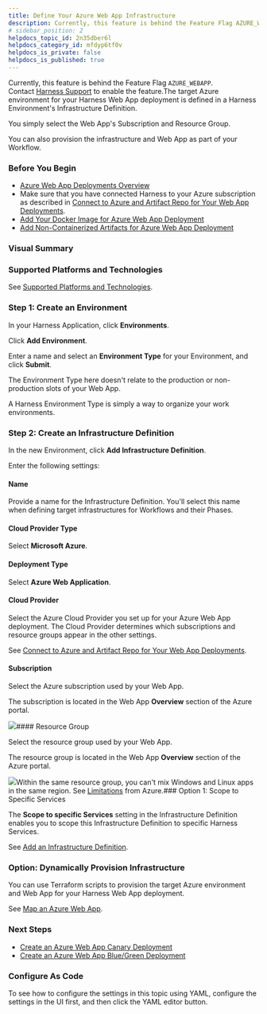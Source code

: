 ```yaml
---
title: Define Your Azure Web App Infrastructure
description: Currently, this feature is behind the Feature Flag AZURE_WEBAPP. Contact Harness Support to enable the feature. The target Azure environment for your Harness Web App deployment is defined in a Harnes…
# sidebar_position: 2
helpdocs_topic_id: 2n35dber6l
helpdocs_category_id: mfdyp6tf0v
helpdocs_is_private: false
helpdocs_is_published: true
---
```


Currently, this feature is behind the Feature Flag `AZURE_WEBAPP`. Contact [Harness Support](https://mail.google.com/mail/?view=cm&fs=1&tf=1&to=support@harness.io) to enable the feature.The target Azure environment for your Harness Web App deployment is defined in a Harness Environment's Infrastructure Definition.

You simply select the Web App's Subscription and Resource Group.

You can also provision the infrastructure and Web App as part of your Workflow.

### Before You Begin

* [Azure Web App Deployments Overview](/article/lluikqw7q7-azure-web-app-deployments-overview)
* Make sure that you have connected Harness to your Azure subscription as described in [Connect to Azure and Artifact Repo for Your Web App Deployments](/article/e9k7ngaqiu-connect-to-azure-for-web-app-deployments).
* [Add Your Docker Image for Azure Web App Deployment](/article/8s766bhiec-add-your-docker-image-for-azure-web-app-deployment)
* [Add Non-Containerized Artifacts for Azure Web App Deployment](/article/rflkjqxod2-add-a-non-containerized-artifacts-for-azure-web-app-deployment)

### Visual Summary

### Supported Platforms and Technologies

See [Supported Platforms and Technologies](/article/220d0ojx5y-supported-platforms).

### Step 1: Create an Environment

In your Harness Application, click **Environments**.

Click **Add Environment**.

Enter a name and select an **Environment Type** for your Environment, and click **Submit**.

The Environment Type here doesn't relate to the production or non-production slots of your Web App.

A Harness Environment Type is simply a way to organize your work environments.

### Step 2: Create an Infrastructure Definition

In the new Environment, click **Add Infrastructure Definition**.

Enter the following settings:

#### Name

Provide a name for the Infrastructure Definition. You'll select this name when defining target infrastructures for Workflows and their Phases.

#### Cloud Provider Type

Select **Microsoft Azure**.

#### Deployment Type

Select **Azure Web Application**.

#### Cloud Provider

Select the Azure Cloud Provider you set up for your Azure Web App deployment. The Cloud Provider determines which subscriptions and resource groups appear in the other settings.

See [Connect to Azure and Artifact Repo for Your Web App Deployments](/article/e9k7ngaqiu-connect-to-azure-for-web-app-deployments).

#### Subscription

Select the Azure subscription used by your Web App.

The subscription is located in the Web App **Overview** section of the Azure portal.

![](https://files.helpdocs.io/kw8ldg1itf/articles/2n35dber6l/1611962714393/image.png)#### Resource Group

Select the resource group used by your Web App.

The resource group is located in the Web App **Overview** section of the Azure portal.

![](https://files.helpdocs.io/kw8ldg1itf/articles/2n35dber6l/1611962563771/image.png)Within the same resource group, you can't mix Windows and Linux apps in the same region. See [Limitations](https://docs.microsoft.com/en-us/azure/app-service/overview#limitations) from Azure.### Option 1: Scope to Specific Services

The **Scope to specific Services** setting in the Infrastructure Definition enables you to scope this Infrastructure Definition to specific Harness Services.

See [Add an Infrastructure Definition](/article/v3l3wqovbe-infrastructure-definitions).

### Option: Dynamically Provision Infrastructure

You can use Terraform scripts to provision the target Azure environment and Web App for your Harness Web App deployment.

See [Map an Azure Web App](https://docs.harness.io/article/a2f2bh35el-mapgcp-kube-terraform-infra#option_7_map_an_azure_web_app).

### Next Steps

* [Create an Azure Web App Canary Deployment](/article/x0etkdg62q-create-an-azure-web-app-canary-deployment)
* [Create an Azure Web App Blue/Green Deployment](/article/qpfddekbax-create-an-azure-web-app-blue-green-deployment)

### Configure As Code

To see how to configure the settings in this topic using YAML, configure the settings in the UI first, and then click the YAML editor button.

